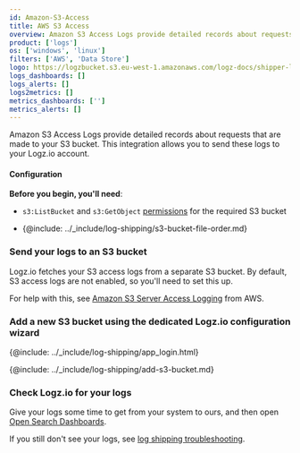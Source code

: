 ```yaml
---
id: Amazon-S3-Access
title: AWS S3 Access
overview: Amazon S3 Access Logs provide detailed records about requests that are made to your S3 bucket. This integration allows you to send these logs to your Logz.io account.
product: ['logs']
os: ['windows', 'linux']
filters: ['AWS', 'Data Store']
logo: https://logzbucket.s3.eu-west-1.amazonaws.com/logz-docs/shipper-logos/aws-s3.svg
logs_dashboards: []
logs_alerts: []
logs2metrics: []
metrics_dashboards: ['']
metrics_alerts: []
---
```



Amazon S3 Access Logs provide detailed records about requests that are made to your S3 bucket. This integration allows you to send these logs to your Logz.io account.

#### Configuration

**Before you begin, you'll need**:

* `s3:ListBucket` and `s3:GetObject` [permissions](https://docs.logz.io/user-guide/give-aws-access-with-iam-roles/) for the required S3 bucket

* {@include: ../_include/log-shipping/s3-bucket-file-order.md}

 

### Send your logs to an S3 bucket

Logz.io fetches your S3 access logs from a separate S3 bucket.
By default, S3 access logs are not enabled, so you'll need to set this up.

For help with this, see [Amazon S3 Server Access Logging](https://docs.aws.amazon.com/AmazonS3/latest/dev/ServerLogs.html) from AWS.


### Add a new S3 bucket using the dedicated Logz.io configuration wizard

{@include: ../_include/log-shipping/app_login.html}


<!-- logzio-inject:aws:s3-access -->


{@include: ../_include/log-shipping/add-s3-bucket.md}


### Check Logz.io for your logs

Give your logs some time to get from your system to ours, and then open [Open Search Dashboards](https://app.logz.io/#/dashboard/osd).

If you still don't see your logs, see [log shipping troubleshooting]({{site.baseurl}}/user-guide/log-shipping/log-shipping-troubleshooting.html).

 

